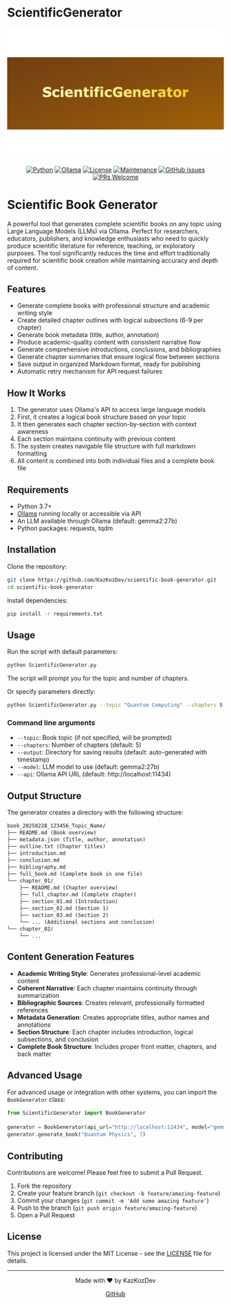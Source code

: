 # ScientificGenerator

<div align="center">

<img src="images/banner.jpg" alt="ScientificGenerator" width="800"/>

[![Python](https://img.shields.io/badge/Python-3.7+-blue.svg)](https://www.python.org/downloads/)
[![Ollama](https://img.shields.io/badge/LLM-Ollama-orange.svg)](https://ollama.ai)
[![License](https://img.shields.io/badge/license-MIT-green.svg)](https://github.com/KazKozDev/scientific-book-generator/blob/master/LICENSE)
[![Maintenance](https://img.shields.io/badge/Maintained%3F-yes-green.svg)](https://github.com/KazKozDev/scientific-book-generator/graphs/commit-activity)
[![GitHub issues](https://img.shields.io/github/issues/KazKozDev/scientific-book-generator)](https://github.com/KazKozDev/scientific-book-generator/issues)
[![PRs Welcome](https://img.shields.io/badge/PRs-welcome-brightgreen.svg)](https://makeapullrequest.com)

</div>

# Scientific Book Generator

A powerful tool that generates complete scientific books on any topic using Large Language Models (LLMs) via Ollama. Perfect for researchers, educators, publishers, and knowledge enthusiasts who need to quickly produce scientific literature for reference, teaching, or exploratory purposes. The tool significantly reduces the time and effort traditionally required for scientific book creation while maintaining accuracy and depth of content.

## Features

- Generate complete books with professional structure and academic writing style
- Create detailed chapter outlines with logical subsections (6-9 per chapter)
- Generate book metadata (title, author, annotation)
- Produce academic-quality content with consistent narrative flow
- Generate comprehensive introductions, conclusions, and bibliographies
- Generate chapter summaries that ensure logical flow between sections
- Save output in organized Markdown format, ready for publishing
- Automatic retry mechanism for API request failures

## How It Works

1. The generator uses Ollama's API to access large language models
2. First, it creates a logical book structure based on your topic
3. It then generates each chapter section-by-section with context awareness
4. Each section maintains continuity with previous content
5. The system creates navigable file structure with full markdown formatting
6. All content is combined into both individual files and a complete book file

## Requirements

- Python 3.7+
- [Ollama](https://ollama.ai/) running locally or accessible via API
- An LLM available through Ollama (default: gemma2:27b)
- Python packages: requests, tqdm

## Installation

Clone the repository:

```bash
git clone https://github.com/KazKozDev/scientific-book-generator.git
cd scientific-book-generator
```

Install dependencies:

```bash
pip install -r requirements.txt
```

## Usage

Run the script with default parameters:

```bash
python ScientificGenerator.py
```

The script will prompt you for the topic and number of chapters.

Or specify parameters directly:

```bash
python ScientificGenerator.py --topic "Quantum Computing" --chapters 5
```

### Command line arguments

- `--topic`: Book topic (if not specified, will be prompted)
- `--chapters`: Number of chapters (default: 5)
- `--output`: Directory for saving results (default: auto-generated with timestamp)
- `--model`: LLM model to use (default: gemma2:27b)
- `--api`: Ollama API URL (default: http://localhost:11434)

## Output Structure

The generator creates a directory with the following structure:

```
book_20250228_123456_Topic_Name/
├── README.md (Book overview)
├── metadata.json (Title, author, annotation)
├── outline.txt (Chapter titles)
├── introduction.md
├── conclusion.md
├── bibliography.md
├── full_book.md (Complete book in one file)
└── chapter_01/
    ├── README.md (Chapter overview)
    ├── full_chapter.md (Complete chapter)
    ├── section_01.md (Introduction)
    ├── section_02.md (Section 1)
    ├── section_03.md (Section 2)
    └── ... (Additional sections and conclusion)
└── chapter_02/
    └── ...
```

## Content Generation Features

- **Academic Writing Style**: Generates professional-level academic content
- **Coherent Narrative**: Each chapter maintains continuity through summarization
- **Bibliographic Sources**: Creates relevant, professionally formatted references
- **Metadata Generation**: Creates appropriate titles, author names and annotations
- **Section Structure**: Each chapter includes introduction, logical subsections, and conclusion
- **Complete Book Structure**: Includes proper front matter, chapters, and back matter

## Advanced Usage

For advanced usage or integration with other systems, you can import the `BookGenerator` class:

```python
from ScientificGenerator import BookGenerator

generator = BookGenerator(api_url="http://localhost:11434", model="gemma2:27b")
generator.generate_book("Quantum Physics", 7)
```

## Contributing

Contributions are welcome! Please feel free to submit a Pull Request.

1. Fork the repository
2. Create your feature branch (`git checkout -b feature/amazing-feature`)
3. Commit your changes (`git commit -m 'Add some amazing feature'`)
4. Push to the branch (`git push origin feature/amazing-feature`)
5. Open a Pull Request

## License

This project is licensed under the MIT License - see the [LICENSE](LICENSE) file for details.

---
<div align="center">
Made with ❤️ by KazKozDev

[GitHub](https://github.com/KazKozDev)
</div>
